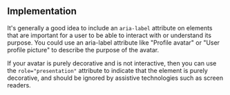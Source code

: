 ## Implementation

It's generally a good idea to include an `aria-label` attribute on elements that are important for a user to be able to interact with or understand its purpose.
You could use an aria-label attribute like "Profile avatar" or "User profile picture" to describe the purpose of the avatar.

If your avatar is purely decorative and is not interactive, then you can use the `role="presentation"` attribute to indicate that the element is purely decorative, and should be ignored by assistive technologies such as screen readers.
